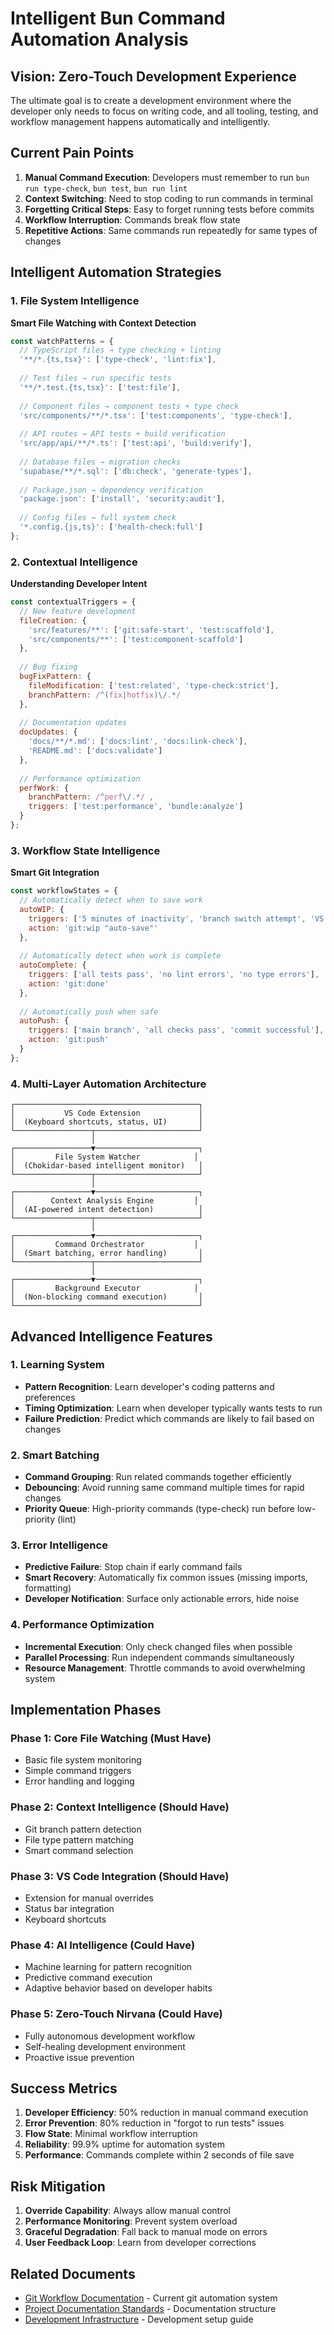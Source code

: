 # Intelligent Bun Command Automation Analysis

## Vision: Zero-Touch Development Experience

The ultimate goal is to create a development environment where the developer only needs to focus on writing code, and all tooling, testing, and workflow management happens automatically and intelligently.

## Current Pain Points

1. **Manual Command Execution**: Developers must remember to run `bun run type-check`, `bun test`, `bun run lint`
2. **Context Switching**: Need to stop coding to run commands in terminal
3. **Forgetting Critical Steps**: Easy to forget running tests before commits
4. **Workflow Interruption**: Commands break flow state
5. **Repetitive Actions**: Same commands run repeatedly for same types of changes

## Intelligent Automation Strategies

### 1. File System Intelligence
**Smart File Watching with Context Detection**

```javascript
const watchPatterns = {
  // TypeScript files → type checking + linting
  '**/*.{ts,tsx}': ['type-check', 'lint:fix'],
  
  // Test files → run specific tests
  '**/*.test.{ts,tsx}': ['test:file'],
  
  // Component files → component tests + type check
  'src/components/**/*.tsx': ['test:components', 'type-check'],
  
  // API routes → API tests + build verification
  'src/app/api/**/*.ts': ['test:api', 'build:verify'],
  
  // Database files → migration checks
  'supabase/**/*.sql': ['db:check', 'generate-types'],
  
  // Package.json → dependency verification
  'package.json': ['install', 'security:audit'],
  
  // Config files → full system check
  '*.config.{js,ts}': ['health-check:full']
};
```

### 2. Contextual Intelligence
**Understanding Developer Intent**

```javascript
const contextualTriggers = {
  // New feature development
  fileCreation: {
    'src/features/**': ['git:safe-start', 'test:scaffold'],
    'src/components/**': ['test:component-scaffold']
  },
  
  // Bug fixing
  bugFixPattern: {
    fileModification: ['test:related', 'type-check:strict'],
    branchPattern: /^(fix|hotfix)\/.*/ 
  },
  
  // Documentation updates
  docUpdates: {
    'docs/**/*.md': ['docs:lint', 'docs:link-check'],
    'README.md': ['docs:validate']
  },
  
  // Performance optimization
  perfWork: {
    branchPattern: /^perf\/.*/ ,
    triggers: ['test:performance', 'bundle:analyze']
  }
};
```

### 3. Workflow State Intelligence
**Smart Git Integration**

```javascript
const workflowStates = {
  // Automatically detect when to save work
  autoWIP: {
    triggers: ['5 minutes of inactivity', 'branch switch attempt', 'VS Code close'],
    action: 'git:wip "auto-save"'
  },
  
  // Automatically detect when work is complete
  autoComplete: {
    triggers: ['all tests pass', 'no lint errors', 'no type errors'],
    action: 'git:done'
  },
  
  // Automatically push when safe
  autoPush: {
    triggers: ['main branch', 'all checks pass', 'commit successful'],
    action: 'git:push'
  }
};
```

### 4. Multi-Layer Automation Architecture

```
┌─────────────────────────────────────────┐
│           VS Code Extension             │
│  (Keyboard shortcuts, status, UI)       │
└─────────────────┬───────────────────────┘
                  │
┌─────────────────▼───────────────────────┐
│         File System Watcher            │
│  (Chokidar-based intelligent monitor)   │
└─────────────────┬───────────────────────┘
                  │
┌─────────────────▼───────────────────────┐
│        Context Analysis Engine         │
│  (AI-powered intent detection)          │
└─────────────────┬───────────────────────┘
                  │
┌─────────────────▼───────────────────────┐
│         Command Orchestrator           │
│  (Smart batching, error handling)       │
└─────────────────┬───────────────────────┘
                  │
┌─────────────────▼───────────────────────┐
│         Background Executor            │
│  (Non-blocking command execution)       │
└─────────────────────────────────────────┘
```

## Advanced Intelligence Features

### 1. Learning System
- **Pattern Recognition**: Learn developer's coding patterns and preferences
- **Timing Optimization**: Learn when developer typically wants tests to run
- **Failure Prediction**: Predict which commands are likely to fail based on changes

### 2. Smart Batching
- **Command Grouping**: Run related commands together efficiently
- **Debouncing**: Avoid running same command multiple times for rapid changes
- **Priority Queue**: High-priority commands (type-check) run before low-priority (lint)

### 3. Error Intelligence
- **Predictive Failure**: Stop chain if early command fails
- **Smart Recovery**: Automatically fix common issues (missing imports, formatting)
- **Developer Notification**: Surface only actionable errors, hide noise

### 4. Performance Optimization
- **Incremental Execution**: Only check changed files when possible
- **Parallel Processing**: Run independent commands simultaneously
- **Resource Management**: Throttle commands to avoid overwhelming system

## Implementation Phases

### Phase 1: Core File Watching (Must Have)
- Basic file system monitoring
- Simple command triggers
- Error handling and logging

### Phase 2: Context Intelligence (Should Have)
- Git branch pattern detection
- File type pattern matching
- Smart command selection

### Phase 3: VS Code Integration (Should Have)
- Extension for manual overrides
- Status bar integration
- Keyboard shortcuts

### Phase 4: AI Intelligence (Could Have)
- Machine learning for pattern recognition
- Predictive command execution
- Adaptive behavior based on developer habits

### Phase 5: Zero-Touch Nirvana (Could Have)
- Fully autonomous development workflow
- Self-healing development environment
- Proactive issue prevention

## Success Metrics

1. **Developer Efficiency**: 50% reduction in manual command execution
2. **Error Prevention**: 80% reduction in "forgot to run tests" issues
3. **Flow State**: Minimal workflow interruption
4. **Reliability**: 99.9% uptime for automation system
5. **Performance**: Commands complete within 2 seconds of file save

## Risk Mitigation

1. **Override Capability**: Always allow manual control
2. **Performance Monitoring**: Prevent system overload
3. **Graceful Degradation**: Fall back to manual mode on errors
4. **User Feedback Loop**: Learn from developer corrections

## Related Documents

- [Git Workflow Documentation](../../GIT_WORKFLOW.md) - Current git automation system
- [Project Documentation Standards](../../documentation-standards/DOCUMENTATION_STANDARDS.md) - Documentation structure
- [Development Infrastructure](../../README.md) - Development setup guide